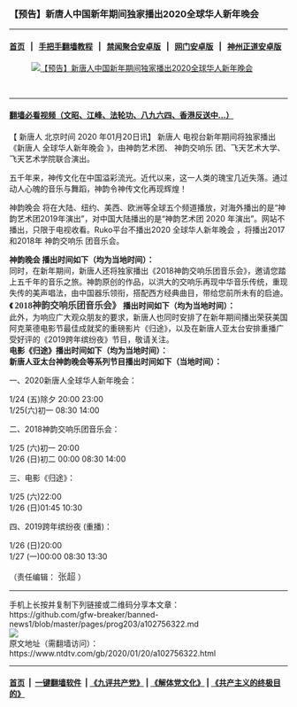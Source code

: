 ### 【预告】新唐人中国新年期间独家播出2020全球华人新年晚会
------------------------

#### [首页](https://github.com/gfw-breaker/banned-news1/blob/master/README.md) &nbsp;&nbsp;|&nbsp;&nbsp; [手把手翻墙教程](https://github.com/gfw-breaker/guides/wiki) &nbsp;&nbsp;|&nbsp;&nbsp; [禁闻聚合安卓版](https://github.com/gfw-breaker/bn-android) &nbsp;&nbsp;|&nbsp;&nbsp; [网门安卓版](https://github.com/oGate2/oGate) &nbsp;&nbsp;|&nbsp;&nbsp; [神州正道安卓版](https://github.com/SzzdOgate/update) 



<div><div class="featured_image">
 <a href="https://i.ntdtv.com/assets/uploads/2020/01/ScreenShot_20200119203602.jpg" target="_blank">
  <figure>
   <img alt="【预告】新唐人中国新年期间独家播出2020全球华人新年晚会" src="https://i.ntdtv.com/assets/uploads/2020/01/ScreenShot_20200119203602-800x450.jpg"/>
  </figure><br/>
 </a>
</div>
</div><hr/>

#### [翻墙必看视频（文昭、江峰、法轮功、八九六四、香港反送中...）](http://167.172.214.107/home.html)

<div><div class="post_content" itemprop="articleBody">
 <p>
  【
  <ok href="https://www.ntdtv.com/gb/新唐人.htm">
   新唐人
  </ok>
  北京时间
  <ok href="https://www.ntdtv.com/gb/2020.htm">
   2020
  </ok>
  年01月20日讯】
  <ok href="https://www.ntdtv.com/gb/新唐人.htm">
   新唐人
  </ok>
  电视台新年期间将独家播出《新唐人
  <ok href="https://www.ntdtv.com/gb/全球华人新年晚会.htm">
   全球华人新年晚会
  </ok>
  》，由神韵艺术团、
  <ok href="https://www.ntdtv.com/gb/神韵交响乐.htm">
   神韵交响乐
  </ok>
  团、飞天艺术大学、飞天艺术学院联合演出。
 </p>
 <div class="video_fit_container">
 </div>
 <p>
  五千年来，神传文化在中国溢彩流光。近代以来，这一人类的瑰宝几近失落。通过动人心魄的音乐与舞蹈，神韵令神传文化再现辉煌！
 </p>
 <p>
  <ok href="https://www.ntdtv.com/gb/神韵晚会.htm">
   神韵晚会
  </ok>
  将在大陆、纽约、美西、欧洲等全球五个频道播放，对海外播出的是“神韵艺术团2019年演出”，对中国大陆播出的是“神韵艺术团
  <ok href="https://www.ntdtv.com/gb/2020.htm">
   2020
  </ok>
  年演出”。网站不播出，只限于电视收看。Ruko平台不播出2020
  <ok href="https://www.ntdtv.com/gb/全球华人新年晚会.htm">
   全球华人新年晚会
  </ok>
  ，将播出2017和2018年
  <ok href="https://www.ntdtv.com/gb/神韵交响乐.htm">
   神韵交响乐
  </ok>
  团音乐会。
 </p>
 <div>
  <strong>
   <ok href="https://www.ntdtv.com/gb/神韵晚会.htm">
    神韵晚会
   </ok>
   播出时间如下（均为当地时间）：
  </strong>
 </div>
 <div>
 </div>
 <div>
  <img alt="" class="alignnone wp-image-102756347" src="https://i.ntdtv.com/assets/uploads/2020/01/2020-01-15_221356.jpg"/>
 </div>
 <div>
  <div>
   同时，在新年期间，新唐人还将独家播出《2018神韵交响乐团音乐会》，邀请您踏上五千年的音乐之旅。神韵原创的作品，以洪大的交响乐再现中华音乐传统，重现失传的美声唱法，由中国器乐领衔，搭配西方经典曲目，带给您前所未有的启迪。
  </div>
  <div>
  </div>
  <div>
   <strong>
    《
    <span style="text-align: left; color: #333333; text-transform: none; text-indent: 0px; letter-spacing: normal; font-family: Georgia,'Times New Roman','Bitstream Charter',Times,serif; font-size: 16px; font-style: normal; font-variant: normal; text-decoration: none; word-spacing: 0px; display: inline !important; white-space: normal; cursor: text; orphans: 2; float: none; -webkit-text-stroke-width: 0px; background-color: #ffffff;">
     2018神韵交响乐团音乐会》
    </span>
    播出时间如下（均为当地时间）：
   </strong>
  </div>
 </div>
 <div>
 </div>
 <div>
  <img alt="" class="alignnone size-medium wp-image-102756350" src="https://i.ntdtv.com/assets/uploads/2020/01/2020-01-15_221730-600x434.jpg"/>
 </div>
 <div>
 </div>
 <div>
  此外，为响应广大观众朋友的要求，新唐人也同时安排了在新年期间播出荣获美国阿克莱德电影节最佳成就奖的重磅影片《归途》，以及在新唐人亚太台安排重播广受好评的《2019跨年缤纷夜》节目，敬请关注。
 </div>
 <div>
 </div>
 <div>
  <strong>
   电影《归途》播出时间如下（均为当地时间）：
  </strong>
 </div>
 <div>
 </div>
 <div>
  <img alt="" class="alignnone size-medium wp-image-102756355" src="https://i.ntdtv.com/assets/uploads/2020/01/2020-01-15_195453-600x496.jpg"/>
 </div>
 <div>
 </div>
 <div>
  <strong>
   新唐人亚太台神韵晚会等系列节目播出时间如下（当地时间）：
  </strong>
 </div>
 <div>
  <p>
   一、2020新唐人全球华人新年晚会：
  </p>
  <p>
   1/24 (五)除夕 20:00 23:00
   <br/>
   1/25(六)初一 08:30 14:00
  </p>
  <p>
   二、2018神韵交响乐团音乐会：
  </p>
  <p>
   1/25 (六)初一 20:00
   <br/>
   1/26 (日)初二 00:00 08:30 14:00
  </p>
  <p>
   三、电影《归途》：
  </p>
  <p>
   1/25 (六)22:00
   <br/>
   1/26 (日)01:45 10:30
  </p>
  <p>
   四、2019跨年缤纷夜 (重播)：
  </p>
  <p>
   1/26 (日)20:00
   <br/>
   1/27 (一)00:00 08:30 13:30
  </p>
 </div>
 <div>
  （责任编辑：
  <span style="display: inline !important; float: none; background-color: #ffffff; color: #333333; cursor: text; font-family: Georgia,'Times New Roman','Bitstream Charter',Times,serif; font-size: 16px; font-style: normal; font-variant: normal; font-weight: 400; letter-spacing: normal; orphans: 2; text-align: left; text-decoration: none; text-indent: 0px; text-transform: none; -webkit-text-stroke-width: 0px; white-space: normal; word-spacing: 0px;">
   张超
  </span>
  ）
 </div>
 <div class="single_ad">
 </div>
</div>
</div>
<hr/>
手机上长按并复制下列链接或二维码分享本文章：<br/>
https://github.com/gfw-breaker/banned-news1/blob/master/pages/prog203/a102756322.md <br/>
<a href='https://github.com/gfw-breaker/banned-news1/blob/master/pages/prog203/a102756322.md'><img src='https://github.com/gfw-breaker/banned-news1/blob/master/pages/prog203/a102756322.md.png'/></a> <br/>
原文地址（需翻墙访问）：https://www.ntdtv.com/gb/2020/01/20/a102756322.html


------------------------
#### [首页](https://github.com/gfw-breaker/banned-news1/blob/master/README.md) &nbsp;|&nbsp; [一键翻墙软件](https://github.com/gfw-breaker/nogfw/blob/master/README.md) &nbsp;| [《九评共产党》](https://github.com/gfw-breaker/9ping.md/blob/master/README.md#九评之一评共产党是什么) | [《解体党文化》](https://github.com/gfw-breaker/jtdwh.md/blob/master/README.md) | [《共产主义的终极目的》](https://github.com/gfw-breaker/gczydzjmd.md/blob/master/README.md)


<img src='http://gfw-breaker.win/banned-news/pages/prog203/a102756322.md' width='0px' height='0px'/>